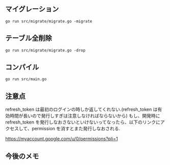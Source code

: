 ## マイグレーション

```
go run src/migrate/migrate.go -migrate
```

## テーブル全削除

```
go run src/migrate/migrate.go -drop
```

## コンパイル

```
go run src/main.go
```

## 注意点

refresh_token は最初のログインの時しか返してくれない.(refresh_token は有効時間が長いので発行しすぎは注意しなければならないから) もし、開発時に refresh_token を発行しなおさないといけないってなったら、以下のリンクにアクセスして、permission を消すとまた発行しなおされる.

https://myaccount.google.com/u/0/permissions?pli=1

## 今後のメモ
